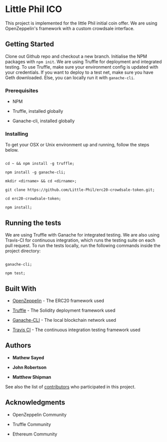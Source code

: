 
  

# Little Phil ICO

  

  

This project is implemented for the little Phil initial coin offer. We are using OpenZeppelin's framework with a custom crowdsale interface.

  

  

## Getting Started

  

  

Clone out Github repo and checkout a new branch. Initialise the NPM packages with ```npm init```. We are using Truffle for deployment and integrated testing. To use Truffle, make sure your environment config is updated with your credentials. If you want to deploy to a test net, make sure you have Geth downloaded. Else, you can locally run it with ```ganache-cli```.

  

  

### Prerequisites


  

  

* NPM

* Truffle, installed globally

* Ganache-cli, installed globally 


  

  

### Installing

  

  

To get your OSX or Unix environment up and running, follow the steps below.

  

  

```

cd ~ && npm install -g truffle;

npm install -g ganache-cli;

mkdir <dirname> && cd <dirname>;

git clone https://github.com/Little-Phil/erc20-crowdsale-token.git;

cd erc20-crowdsale-token;

npm install;

```

  

  

## Running the tests

  

  

We are using Truffle with Ganache for integrated testing. We are also using Travis-CI for continuous integration, which runs the testing suite on each pull request. To run the tests locally, run the following commands inside the project directory: 

```

ganache-cli;

npm test;

```



  

  

## Built With

  

  

* [OpenZeppelin](https://openzeppelin.org) - The ERC20 framework used

  

* [Truffle](http://truffleframework.com) - The Solidity deployment framework used



* [Ganache-CLI](https://www.npmjs.com/package/ganache-cli) - The local blockchain network used



* [Travis CI](https://travis-ci.org/) - The continuous integration testing framework used


  
  

  

## Authors

  

  

* **Mathew Sayed**

* **John Robertson**

* **Matthew Shipman**

  

See also the list of [contributors](https://github.com/Little-Phil/erc20-crowdsale-token/graphs/contributors) who participated in this project.

  
  
  

  

## Acknowledgments

  

  

* OpenZeppelin Community

  

* Truffle Community

  

* Ethereum Community